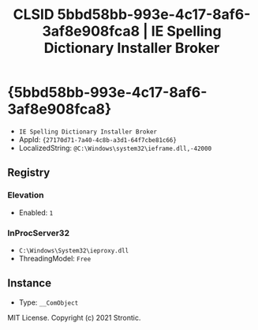 ﻿---
title: "CLSID 5bbd58bb-993e-4c17-8af6-3af8e908fca8 | IE Spelling Dictionary Installer Broker"
excerpt: What is COM-Object CLSID 5bbd58bb-993e-4c17-8af6-3af8e908fca8?
---

# {5bbd58bb-993e-4c17-8af6-3af8e908fca8}

* `IE Spelling Dictionary Installer Broker`
* AppId: `{27170d71-7a40-4c8b-a3d1-64f7cbe81c66}`
* LocalizedString: `@C:\Windows\system32\ieframe.dll,-42000`

## Registry


### Elevation

* Enabled: `1`

### InProcServer32

* `C:\Windows\System32\ieproxy.dll`
* ThreadingModel: `Free`

## Instance

* Type: `__ComObject`

MIT License. Copyright (c) 2021 Strontic.


